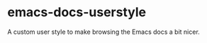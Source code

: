 emacs-docs-userstyle
====================

A custom user style to make browsing the Emacs docs a bit nicer.

